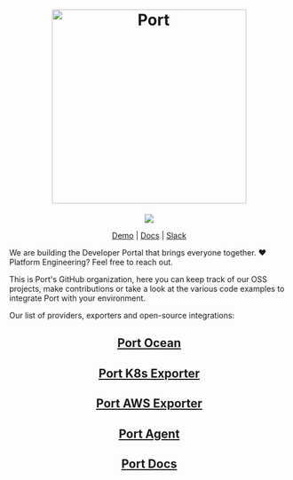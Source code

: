 <h1 align="center">
  <a href="https://docs.getport.io">
    <img src="https://port-graphical-assets.s3.eu-west-1.amazonaws.com/Port+Logo+With+Background.png" alt="Port" width="350px">
  </a>
</h1>

<p align="center">
<a href="https://join.slack.com/t/port-community/shared_invite/zt-1wdjwizkn-0i7g9LQeQ4rdU5_YSe6vDA"><img src="https://img.shields.io/badge/join-Slack-blue?style=flat-square&logo=slack"/></a>

<div align="center">

[Demo](https://demo.getport.io/) | [Docs](https://docs.getport.io/) | [Slack](https://join.slack.com/t/port-community/shared_invite/zt-1wdjwizkn-0i7g9LQeQ4rdU5_YSe6vDA)

</div>

We are building the Developer Portal that brings everyone together. ❤️ Platform Engineering? Feel free to reach out.

This is Port's GitHub organization, here you can keep track of our OSS projects, make contributions or take a look at the various code examples to integrate Port with your environment.

Our list of providers, exporters and open-source integrations:

<h2 align="center">
  <a href="https://github.com/port-labs/ocean">Port Ocean</a>
</h2>
<h2 align="center">
  <a href="https://github.com/port-labs/port-k8s-exporter">Port K8s Exporter</a>
</h2>
<h2 align="center">
  <a href="https://github.com/port-labs/port-aws-exporter">Port AWS Exporter</a>
</h2>
<h2 align="center">
  <a href="https://github.com/port-labs/port-agent">Port Agent</a>
</h2>
<h2 align="center">
  <a href="https://github.com/port-labs/port-docs">Port Docs</a>
</h2>
